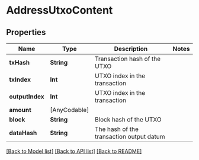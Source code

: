 # AddressUtxoContent

## Properties
Name | Type | Description | Notes
------------ | ------------- | ------------- | -------------
**txHash** | **String** | Transaction hash of the UTXO | 
**txIndex** | **Int** | UTXO index in the transaction | 
**outputIndex** | **Int** | UTXO index in the transaction | 
**amount** | [AnyCodable] |  | 
**block** | **String** | Block hash of the UTXO | 
**dataHash** | **String** | The hash of the transaction output datum | 

[[Back to Model list]](../README.md#documentation-for-models) [[Back to API list]](../README.md#documentation-for-api-endpoints) [[Back to README]](../README.md)


